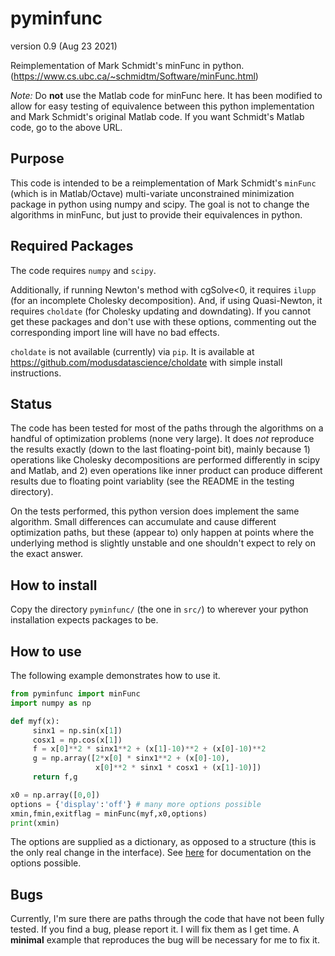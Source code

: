 # pyminfunc
version 0.9 (Aug 23 2021)

Reimplementation of Mark Schmidt's minFunc in python.
(https://www.cs.ubc.ca/~schmidtm/Software/minFunc.html)

*Note:* Do **not** use the Matlab code for minFunc here.  It has been modified 
to allow for easy testing of equivalence between this python implementation and Mark Schmidt's original Matlab code.  If you want Schmidt's Matlab code, go to the above URL.

## Purpose

This code is intended to be a reimplementation of Mark Schmidt's `minFunc` 
(which is in Matlab/Octave) multi-variate unconstrained minimization package
in python using numpy and scipy.  The goal is not to change the algorithms
in minFunc, but just to provide their equivalences in python.

## Required Packages

The code requires `numpy` and `scipy`.

Additionally, if running Newton's
method with cgSolve<0, it requires `ilupp` (for an incomplete Cholesky
decomposition).  And, if using Quasi-Newton, it requires `choldate`
(for Cholesky updating and downdating).  If you cannot get these packages and 
don't use with these options, commenting out the corresponding import line
will have no bad effects.

`choldate` is not available (currently) via `pip`.  It is available at
https://github.com/modusdatascience/choldate with simple install instructions.

## Status

The code has been tested for most of the paths through the algorithms on a handful of optimization problems (none very large).  It does *not* reproduce the results exactly (down to the last floating-point bit), mainly because 1) operations like Cholesky decompositions are performed differently in scipy and Matlab, and
2) even operations like inner product can produce different results due to floating point variablity (see the README in the testing directory).

On the tests performed, this python version does implement the same algorithm.  Small differences can accumulate and cause different optimization paths, but these (appear to) only happen at points where the underlying method is slightly unstable and one shouldn't expect to rely on the exact answer.

## How to install

Copy the directory `pyminfunc/` (the one in `src/`) to wherever your python installation expects
packages to be.  

## How to use

The following example demonstrates how to use it.

```python
from pyminfunc import minFunc
import numpy as np

def myf(x):
     sinx1 = np.sin(x[1])
     cosx1 = np.cos(x[1])
     f = x[0]**2 * sinx1**2 + (x[1]-10)**2 + (x[0]-10)**2
     g = np.array([2*x[0] * sinx1**2 + (x[0]-10),
                   x[0]**2 * sinx1 * cosx1 + (x[1]-10)])
     return f,g

x0 = np.array([0,0])
options = {'display':'off'} # many more options possible
xmin,fmin,exitflag = minFunc(myf,x0,options)
print(xmin)
```

The options are supplied as a dictionary, as opposed to a structure (this is the
only real change in the interface).  See [here](options.md) for documentation on the options possible.

## Bugs

Currently, I'm sure there are paths through the code that have not been fully tested.
If you find a bug, please report it.  I will fix them as I get time.  A **minimal** example that reproduces the bug will be necessary for me to fix it.
